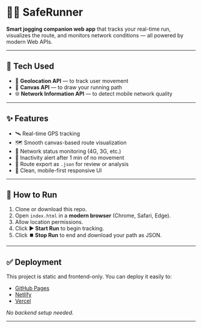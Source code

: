 # 🏃‍♂️ SafeRunner

**Smart jogging companion web app** that tracks your real-time run, visualizes the route, and monitors network conditions — all powered by modern Web APIs.

---

## 🔧 Tech Used

- 📍 **Geolocation API** — to track user movement
- 🎨 **Canvas API** — to draw your running path
- 🌐 **Network Information API** — to detect mobile network quality

---

## ✨ Features

- 🛰️ Real-time GPS tracking
- 🗺️ Smooth canvas-based route visualization
- 📶 Network status monitoring (4G, 3G, etc.)
- 🚨 Inactivity alert after 1 min of no movement
- 💾 Route export as `.json` for review or analysis
- 🧼 Clean, mobile-first responsive UI

---

## 🚀 How to Run

1. Clone or download this repo.
2. Open `index.html` in a **modern browser** (Chrome, Safari, Edge).
3. Allow location permissions.
4. Click **▶️ Start Run** to begin tracking.
5. Click **⏹️ Stop Run** to end and download your path as JSON.

---

## ✅ Deployment

This project is static and frontend-only. You can deploy it easily to:

- [GitHub Pages](https://pages.github.com/)
- [Netlify](https://www.netlify.com/)
- [Vercel](https://vercel.com/)

_No backend setup needed._

---
